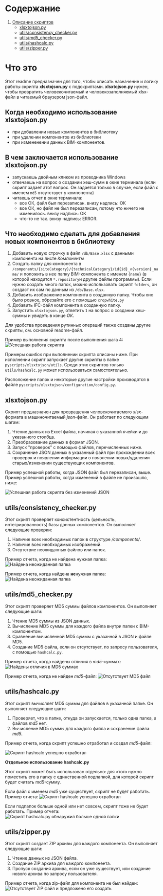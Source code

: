 # Содержание

1. [Описание скриптов](#описание-скриптов)
   - [xlsxtojson.py](#xlsxtojsonpy)
   - [utils/consistency_checker.py](#utilsconsistency_checkerpy)
   - [utils/md5_checker.py](#utilsmd5_checkerpy)
   - [utils/hashcalc.py](#utilshashcalcpy)
   - [utils/zipper.py](#utilszipperpy)

# Что это

Этот readme предназначен для того, чтобы описать назначение и логику работы скрипта **xlsxtojson.py** с подскриптами.  **xlsxtojson.py** нужен, чтобы превратить человекочитаемый и человекозаполняемый xlsx-файл в читаемый браузером json-файл.

## Когда необходимо использование **xlsxtojson.py**
- при добавлении новых компонентов в библиотеку
- при удалении компонентов из библиотеки
- при измененении данных BIM-компонентов.

## В чем заключается использование **xlsxtojson.py**
- запускаешь двойным кликом из проводника Windows
- отвечаешь на вопрос о создании хеш-сумм в окне терминала (если скрипт задает этот вопрос. Он задается только в случае, если файл с именем `md5` отсутствует у компонента)
- читаешь отчет в окне терминала:
   - все ОК, файл был перезаписан. внизу надпись: ОК
   - все ОК, но файл не был перезаписан, потому что ничего не изменилось. внизу надпись: ОК
   - что-то не так. внизу надпись: ERROR.

## Что необходимо сделать для добавления новых компонентов в библиотеку

1. Добавить новую строчку в файл `/db/Base.xlsx` с данными компонента на листе *Компоненты*
2. Создать папку для компонента в `/components/{siteCategory}/{technicalCategory}/id{id}_v{version}_name/` и положить в нее папку BIM-компонента с именем `{name}` (в которой находится `*.repository`и другие файлы программы). Если нужно создать много папок, можно использовать скрипт `folders`, он создаст их сам по данным из `/db/Base.xlsx`.
3. Добавить изображение компонента в созданную папку. Чтобы оно было ровное, обрезайте его с помощью `cropwhite.py`
4. Добавить IFC-файл компонента в созданную папку.
5. Запустить `xlsxtojson.py`, ответить `1` на вопрос о создании хеш-суммы и увидеть в конце *ОК*.

Для удобства проведения рутинных операций также созданы другие скрипты, см. основной readme-файл.

Пример выполнения скрипта после выполнения шага 4:
![Успешная работа скрипта](xlsxtojson_newcomponent.png)

Примеры ошибок при выполнении скрипта описаны ниже. При исполнении скрипт запускает другие скрипты в папке `pyscripts/xlsxtojson/utils`. Среди этих скриптов только `utils/hashcalc.py` может использоваться самостоятельно. 

Расположение папок и некоторые другие настройки производятся в файле `pyscripts/xlsxtojson/configuration/config.py`.

## **xlsxtojson.py**  
Скрипт предназначен для превращения человекочитаемого *xlsx*-формата в машиночитаемый *json*-файл. Он работает по следующим шагам:
1. Чтение данных из Excel файла, начиная с указанной ячейки и до указанного столбца.
2. Преобразование данных в формат JSON.
3. Запуск "проверок" с помощью файлов, перечисленных ниже.
3. Сохранение JSON данных в указанный файл при прохождении всех проверок и появлении информации о появлении новых/удалении старых/изменении существующих компонентов.

Пример успешной работы, когда JSON файл был перезаписан, выше. Пример успешной работы, когда изменений в файле не произошло, ниже:

![Успешная работа скрипта без изменений JSON](xlsxtojson_nothinghaschanged.png)

## **utils/consistency_checker.py**  
Этот скрипт проверяет консистентность (цельность, интегрированность) базы данных компонентов. Он выполняет следующие проверки:
1. Наличие всех необходимых папок в структуре */components/*.
2. Наличие всех необходимых изображений.
3. Отсутствие неожиданных файлов или папок.

Пример отчета, когда не найдена нужная папка:
![Найдена неожиданная папка](xlsxtojson_comp_miss.png)

Пример отчета, когда найдена **не**нужная папка:
![Найдена неожиданная папка](xlsxtojson_unexpected.png)

## **utils/md5_checker.py**  
Этот скрипт проверяет MD5 суммы файлов компонентов. Он выполняет следующие шаги:
1. Чтение MD5 суммы из JSON данных.
2. Вычисление MD5 суммы для каждого файла внутри папки с BIM-компонентом.
3. Сравнение вычисленной MD5 суммы с указанной в JSON и файле MD5.
4. Создание MD5 файла, если он отсутствует, по запросу пользователя, с помощью `hashcalc.py`.

Пример отчета, когда найдены отличия в *md5*-суммах:
![Найдены отличия в MD5 суммах](xlsxtojson_md5_diff.png)

Пример отчета, когда не найден *md5*-файл:
![Отсутствует MD5 файл](xlsxtojson_md5_miss.png)

## **utils/hashcalc.py**  
Этот скрипт вычисляет MD5 суммы для файлов в указанной папке. Он выполняет следующие шаги:
1. Проверяет, что в папке, откуда он запускается, только одна папка, а файлов *md5* нет.
2. Вычисление MD5 суммы для каждого файла и сохранение файла *md5*.

Пример отчета, когда скрипт успешно отработал и создал *md5*-файл:  

![Скрипт hashcalc успешно отработал](hashcalc_nicework.png)

**Отдельное использование hashcalc.py**  

Этот скрипт может быть использован отдельно: для этого нужно поместить его в папку с единственной подпапкой, для которой скрипт будет считать md5-сумму. 

Если файл с именем *md5* уже существует, скрипт не будет работать. Пример отчета:
![Скрипт hashcalc успешно отработал](hashcalc_already.png)

Если подпапок больше одной или нет совсем, скрипт тоже не будет работать. Пример отчета:
![Скрипт hashcalc.py обнаружил больше одной папки](hashcalc_many_folders.png)

## **utils/zipper.py**  
Этот скрипт создает ZIP архивы для каждого компонента. Он выполняет следующие шаги:
1. Чтение данных из JSON файла.
2. Создание ZIP архива для каждого компонента.
3. Пропуск создания архива, если он уже существует, или создание нового архива по запросу пользователя.

Пример отчета, когда zip-файл для компонента не был найден:
![Отсутствует ZIP файл и предложено его создать](xlsxtojson_create-zip.png)